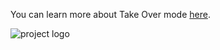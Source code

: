 
You can learn more about Take Over mode [here](https://github.com/johnsoncodehk/volar/discussions/471).



![project logo](https://dekrachtvanmensen.wordpress.com/wp-content/uploads/2020/04/wombat.jpg)
